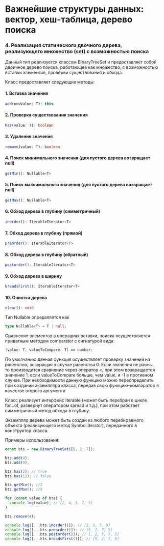 #   Важнейшие структуры данных: вектор, хеш-таблица, дерево поиска

### 4. Реализация статического двочного дерева, реализующего множество (set) с возможностью поиска

Данный тип реализуется классом BinaryTreeSet и предоставляет собой двоичное дерево поиска, работающее как множество, с возможностью вставки элементов, проверки существования и обхода.

Класс предоставляет следующие методы:

#### 1. Вставка значения

```ts
add(newValue: T): this
```

#### 2. Проверка существования значения

```ts
has(value: T): boolean
```

#### 3. Удаление значения

```ts
remove(value: T): boolean
```

#### 4. Поиск минимального значения (для пустого дерева возвращает null)

```ts
getMin(): Nullable<T>
```

#### 5. Поиск максимального значения (для пустого дерева возвращает null)

```ts
getMax(): Nullable<T>
```

#### 6. Обход дерева в глубину (симметричный)

```ts
inorder(): IterableIterator<T>
```

#### 7. Обход дерева в глубину (прямой)

```ts
preorder(): IterableIterator<T>
```

#### 8. Обход дерева в глубину (обратный)

```ts
postorder(): IterableIterator<T>
```

#### 9. Обход дерева в ширину

```ts
breadsFirst(): IterableIterator<T>
```

#### 10. Очистка дерева

```ts
clear(): void
```

Тип Nullable определяется как

```ts
type Nullable<T> = T | null;
```

Сравнение элементов в операциях вставки, поиска осуществляется приватным методом comparator с сигнатурой вида:

```ts
(value: T, valueToCompare: T) => number;
```

По умолчанию данная функция осуществляет проверку значений на равенство, возвращая в случае равенства 0. Если значения не равны, то производится сравнение через оператор <, при этом возвращается значение 1, если valueToCompare больше, чем value, и -1 в противном случае. При необходимости данную функцию можно переопределить при создании экземпляра класса, передав свою функцию-компаратор в качестве второго аргумента.

Класс реализует интерфейс Iterable (может быть перебран в цикле for...of, развернут оператором spread и т.д.), при этом работает симметричный метод обхода в глубину.

Экземпляр дерева может быть создан из любого перебираемого объекта (реализующего метод Symbol.iterator), переданного в конструктор класса.

Примеры использования:

```js
const bts = new BinaryTreeSet([5, 2, 7]);

bts.add(4);
bts.add(9);

bts.has(2); // true
bts.has(12); // false

bts.getMin(); //2
bts.getMax(); //9

for (const value of bts) {
  console.log(value); // [2, 4, 5, 7, 9]
}

bts.remove(4);

console.log([...bts.inorder()]); // [2, 5, 7, 9]
console.log([...bts.preorder()]); // [5, 2, 7, 9]
console.log([...bts.postorder()]); // [, 2, 9, 7, 5]
console.log([...bts.breadsFirst()]); // [5, 2, 7, 9]
```
